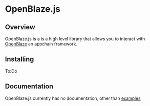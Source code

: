 # OpenBlaze.js

## Overview

OpenBlaze.js is a is a high level library that allows you to interact with [OpenBlaze](https://github.com/angrymouse/openblaze) an appchain framework.<br>

## Installing

To:Do

## Documentation

OpenBlaze.js currently has no documentation, other than [examples](https://github.com/ducksquaddd/OpenBlaze.js/tree/master/examples)
